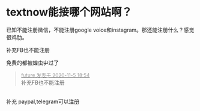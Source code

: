 # textnow能接哪个网站啊？


已知不能注册微信，不能注册google voice和instagram。那还能注册什么？感觉很鸡肋。

补充FB也不能注册

免费的都被蝗虫屮过了

<div class="quote"><blockquote><font size="2"><a href="https://www.hostloc.com/forum.php?mod=redirect&amp;goto=findpost&amp;pid=9408035&amp;ptid=762912" target="_blank"><font color="#999999">future 发表于 2020-11-5 18:54</font></a></font><br />
补充FB也不能注册</blockquote></div><br />
补充 paypal,telegram可以注册
